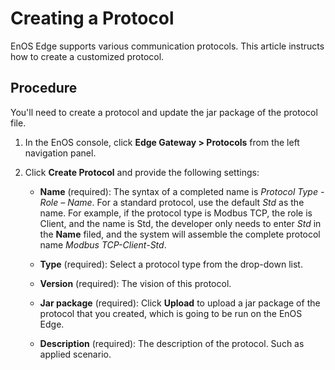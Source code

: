 # Creating a Protocol

EnOS Edge supports various communication protocols. This article instructs how to create a customized protocol.

## Procedure
You'll need to create a protocol and update the jar package of the protocol file.

1. In the EnOS console, click **Edge Gateway > Protocols** from the left navigation panel.    
2. Click **Create Protocol** and provide the following settings:

   - **Name** (required): The syntax of a completed name is _Protocol Type - Role – Name_.
   For a standard protocol, use the default _Std_ as the name. For example, if the protocol type is Modbus TCP, the role is Client, and the name is Std, the developer only needs to enter _Std_ in the **Name** filed, and the system will assemble the complete protocol name _Modbus TCP-Client-Std_.

   - **Type** (required): Select a protocol type from the drop-down list.

   - **Version** (required): The vision of this protocol.

   - **Jar package** (required): Click **Upload** to upload a jar package of the protocol that you created, which is going to be run on the EnOS Edge.

   - **Description** (required): The description of the protocol. Such as applied scenario.
